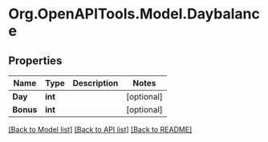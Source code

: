 
# Org.OpenAPITools.Model.Daybalance

## Properties

Name | Type | Description | Notes
------------ | ------------- | ------------- | -------------
**Day** | **int** |  | [optional] 
**Bonus** | **int** |  | [optional] 

[[Back to Model list]](../README.md#documentation-for-models)
[[Back to API list]](../README.md#documentation-for-api-endpoints)
[[Back to README]](../README.md)

